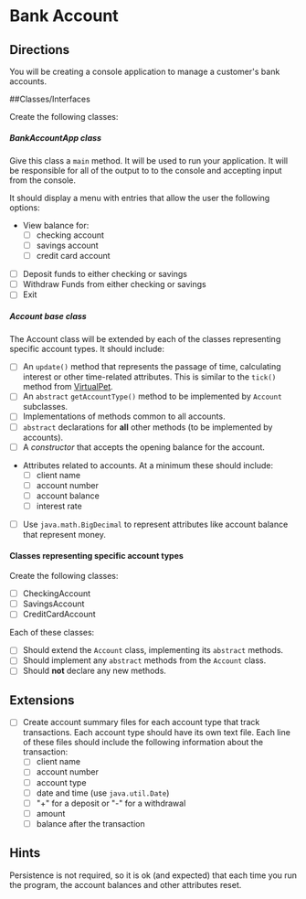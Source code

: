 # Bank Account

## Directions

You will be creating a console application to manage a customer's bank accounts.

##Classes/Interfaces

Create the following classes:

##### BankAccountApp class

Give this class a `main` method. It will be used to run your application. It will be responsible for all of the output to to the console and accepting input from the console.

It should display a menu with entries that allow the user the following options:

- View balance for:
  - [ ] checking account
  - [ ] savings account
  - [ ] credit card account
- [ ] Deposit funds to either checking or savings
- [ ] Withdraw Funds from either checking or savings
- [ ] Exit

##### Account base class

The Account class will be extended by each of the classes representing specific account types. It should include:

- [ ] An `update()` method that represents the passage of time, calculating interest or other time-related attributes. This is similar to the `tick()` method from [VirtualPet](virtual-pet.md).
- [ ] An `abstract` `getAccountType()` method to be implemented by `Account` subclasses.
- [ ] Implementations of methods common to all accounts.
- [ ] `abstract` declarations for **all** other methods (to be implemented by accounts).
- [ ] A *constructor* that accepts the opening balance for the account.
- Attributes related to accounts. At a minimum these should include:
    - [ ] client name
    - [ ] account number
    - [ ] account balance
    - [ ] interest rate
- [ ] Use `java.math.BigDecimal` to represent attributes like account balance that represent money.

#### Classes representing specific account types

Create the following classes:

- [ ] CheckingAccount
- [ ] SavingsAccount
- [ ] CreditCardAccount

Each of these classes:

- [ ] Should extend the `Account` class, implementing its `abstract` methods.
- [ ] Should implement any `abstract` methods from the `Account` class.
- [ ] Should **not** declare any new methods.

## Extensions

- [ ] Create account summary files for each account type that track transactions. Each account type should have its own text file. Each line of these files should include the following information about the transaction:
  - [ ] client name
  - [ ] account number
  - [ ] account type
  - [ ] date and time (use `java.util.Date`)
  - [ ] "+" for a deposit or "-" for a withdrawal
  - [ ] amount
  - [ ] balance after the transaction

## Hints

Persistence is not required, so it is ok (and expected) that each time you run the program, the account balances and other attributes reset.
